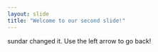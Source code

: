 ```yaml
---
layout: slide
title: "Welcome to our second slide!"
---
```

sundar changed it.
Use the left arrow to go back!
